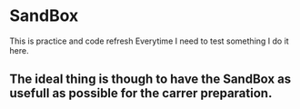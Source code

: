 # SandBox

This is practice and code refresh
Everytime I need to test something I do it here.


## The ideal thing is though to have the SandBox as usefull as possible for the carrer preparation.

